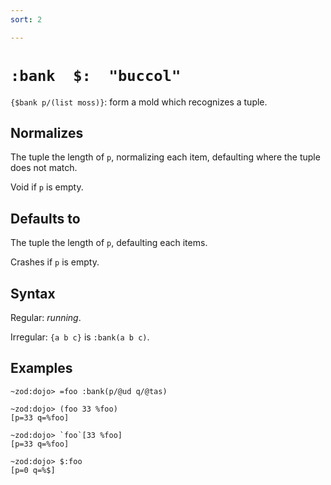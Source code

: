 ```yaml
---
sort: 2

---
```


# `:bank  $:  "buccol"` 

`{$bank p/(list moss)}`: form a mold which recognizes a tuple.

## Normalizes

The tuple the length of `p`, normalizing each item, defaulting
where the tuple does not match.

Void if `p` is empty.

## Defaults to

The tuple the length of `p`, defaulting each items.

Crashes if `p` is empty.

## Syntax

Regular: *running*.

Irregular: `{a b c}` is `:bank(a b c)`.

## Examples

```
~zod:dojo> =foo :bank(p/@ud q/@tas)

~zod:dojo> (foo 33 %foo)
[p=33 q=%foo]

~zod:dojo> `foo`[33 %foo]
[p=33 q=%foo]

~zod:dojo> $:foo
[p=0 q=%$]
```
